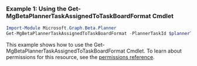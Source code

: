 ### Example 1: Using the Get-MgBetaPlannerTaskAssignedToTaskBoardFormat Cmdlet
```powershell
Import-Module Microsoft.Graph.Beta.Planner
Get-MgBetaPlannerTaskAssignedToTaskBoardFormat -PlannerTaskId $plannerTaskId
```
This example shows how to use the Get-MgBetaPlannerTaskAssignedToTaskBoardFormat Cmdlet.
To learn about permissions for this resource, see the [permissions reference](/graph/permissions-reference).
